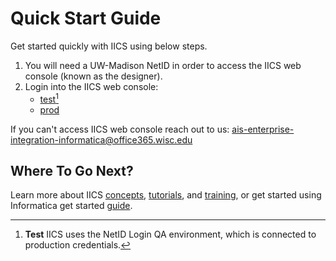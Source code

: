 # Quick Start Guide
Get started quickly with IICS using below steps.

1. You will need a UW-Madison NetID in order to access the IICS web console (known as the designer).
2. Login into the IICS web console:
    * [test](https://dm-us.informaticacloud.com/ma/sso/fu0Dw88PzqRdTYPctT73QJ)[^1]
    * [prod](https://dm-us.informaticacloud.com/ma/sso/732dcgB8WwTgRubL1mFU8R)

If you can't access IICS web console reach out to us: ais-enterprise-integration-informatica@office365.wisc.edu  

## Where To Go Next?
Learn more about IICS [concepts](./concepts.md), [tutorials](./tutorials.md), and [training](./training.md), or 
get started using Informatica get started [guide](https://network.informatica.com/docs/DOC-17653). 

[^1]: __Test__ IICS uses the NetID Login QA environment, which is connected to production credentials.
